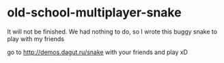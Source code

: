 # old-school-multiplayer-snake
It will not be finished. We had nothing to do, so I wrote this buggy snake to play with my friends


go to http://demos.dagut.ru/snake with your friends and play xD
